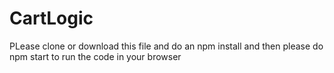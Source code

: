 # CartLogic
 PLease clone or download this file and do an npm install and then please do npm start to run the code in your browser
 
